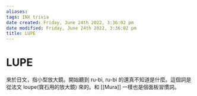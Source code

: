 ```yaml
---
aliases: 
tags: INX trivia 
date created: Friday, June 24th 2022, 3:36:02 pm
date modified: Friday, June 24th 2022, 3:36:02 pm
title: LUPE
---
```


# LUPE

來於日文，指小型放大鏡。開始聽到 ru-bi, ru-bi 的還真不知道是什麼。這個詞是從法文 loupe(寶石用的放大鏡) 來的。和 [[Mura]] 一樣也是個面板習慣詞。